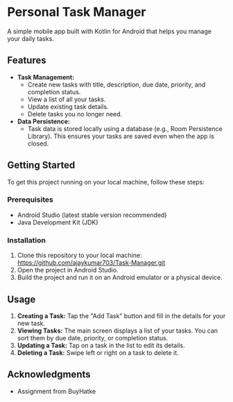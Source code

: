 # Personal Task Manager

A simple mobile app built with Kotlin for Android that helps you manage your daily tasks. 

## Features

* **Task Management:**
    * Create new tasks with title, description, due date, priority, and completion status.
    * View a list of all your tasks.
    * Update existing task details.
    * Delete tasks you no longer need.
* **Data Persistence:**
    * Task data is stored locally using a database (e.g., Room Persistence Library). This ensures your tasks are saved even when the app is closed.

## Getting Started

To get this project running on your local machine, follow these steps:

### Prerequisites

* Android Studio (latest stable version recommended)
* Java Development Kit (JDK)

### Installation

1. Clone this repository to your local machine: https://github.com/ajaykumar703/Task-Manager.git
2. Open the project in Android Studio.
3. Build the project and run it on an Android emulator or a physical device.

## Usage

1. **Creating a Task:** Tap the "Add Task" button and fill in the details for your new task.
2. **Viewing Tasks:** The main screen displays a list of your tasks. You can sort them by due date, priority, or completion status.
3. **Updating a Task:** Tap on a task in the list to edit its details.
4. **Deleting a Task:** Swipe left or right on a task to delete it.



## Acknowledgments

* Assignment from BuyHatke
